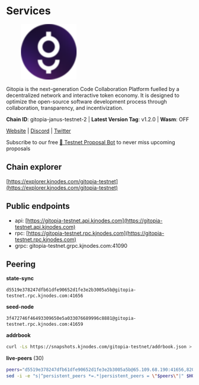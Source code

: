 # Services

<figure><img src="https://raw.githubusercontent.com/kj89/cosmos-images/main/logos/gitopia.png" width="150" alt=""><figcaption></figcaption></figure>

Gitopia is the next-generation Code Collaboration Platform fuelled by  a decentralized network and interactive token economy. It is designed  to optimize the open-source software development process through  collaboration, transparency, and incentivization.

**Chain ID**: gitopia-janus-testnet-2 | **Latest Version Tag**: v1.2.0 | **Wasm**: OFF

[Website](https://gitopia.com/) | [Discord](https://discord.gg/hFTXCGNYDZ) | [Twitter](https://twitter.com/gitopiaDAO)



Subscribe to our free [🤖 Testnet Proposal Bot](https://t.me/kjnodes_testnet_proposal_bot) to never miss upcoming proposals


## Chain explorer
[https://explorer.kjnodes.com/gitopia-testnet](https://explorer.kjnodes.com/gitopia-testnet)

## Public endpoints

* api: [https://gitopia-testnet.api.kjnodes.com](https://gitopia-testnet.api.kjnodes.com)
* rpc: [https://gitopia-testnet.rpc.kjnodes.com](https://gitopia-testnet.rpc.kjnodes.com)
* grpc: gitopia-testnet.grpc.kjnodes.com:41090

## Peering

**state-sync**

```text
d5519e378247dfb61dfe90652d1fe3e2b3005a5b@gitopia-testnet.rpc.kjnodes.com:41656
```

**seed-node**

```text
3f472746f46493309650e5a033076689996c8881@gitopia-testnet.rpc.kjnodes.com:41659
```

**addrbook**
```bash
curl -Ls https://snapshots.kjnodes.com/gitopia-testnet/addrbook.json > $HOME/.gitopia/config/addrbook.json
```

**live-peers** (30)
```bash
peers="d5519e378247dfb61dfe90652d1fe3e2b3005a5b@65.109.68.190:41656,820024c34989e7605d9367847e1fc2d01ad763bd@65.109.92.235:30656,7e0acc9368640587d09fe0b2ef9cba3549b0ba44@65.108.9.164:20556,eaa9978430e55663346eb61312cd5ecc21448b25@38.242.139.153:656,9645f93ac2b57431a8ca32ac56b0ff63fe9c10ed@144.76.164.139:10656,975a3ade04fc92d00c7ad59d536506fde46169e7@167.86.96.233:656,ee812a11525cf7e2de4bd63e66aed8b8de337902@38.242.235.199:41656,399d4e19186577b04c23296c4f7ecc53e61080cb@34.143.189.236:26656,b745e0c6a1e0c7ec248ec274cfd038ed4bc4c2cf@65.21.134.202:26356,66f94651fb02f277c90c605a38df549d3c0a9269@75.119.151.217:26656,5c2a752c9b1952dbed075c56c600c3a79b58c395@195.3.220.140:27036,9bb344d83fc1fafc4bce6b8e4a95b82f37ac4f31@82.208.20.136:26656,1f0f03a1c845e810e5cfeb0d960639c637d049fe@154.26.131.130:36656,1cf3826ccd9a24caa549cbea061446716858133e@154.26.130.95:36656,95203479677e2ab00b1fb0bc1359294d4612e684@85.239.231.0:26656,f06f794dcc5964197da0e13709d71ea5e0f5b7f1@88.99.3.158:11156,9c265cb98c21d6748822ca2bed0accacdd8449db@38.242.205.25:26656,4cd60a4dd4211d38d948a86a614f1fd8d3d274eb@75.119.153.139:656,f7fcda07044dc64cec2f6dca9da0c37a254bbae8@138.201.127.91:26676,95fbdc6d62be17db6688222b15b57d3e795ed07a@167.86.84.102:656,bbc6a1e115185d5bffcbbf5520dca1c3d626e599@109.123.255.50:26656,61188ec3494908fc74f05a02c05cc86e4e587d9e@178.18.241.103:41656,8f5935761a8bc93c7eaf9fc8bb29b4b184269447@46.8.210.144:26656,1f7f58f130ea9c89be44fd60554d5e97da56c395@206.221.181.234:56656,03073657e8bc5bcf71e7fd8df281ab8dcbc8821a@45.151.122.130:656,0150c41282284a9546f8fe0f2531fc6b9d9128a3@65.109.23.114:11356,46dbff2358dddd99acc26c2d2ee5f204ccc347c7@217.76.61.242:26656,082e95b5d5351e68dcfb24dff802f9064cfd5a4c@65.109.92.241:51056,9e5b27c34a1302084a5946eeaf920effd897fc05@81.0.220.178:26656,7da6c90fe420bca73b5274884236134acf49d565@35.168.32.254:26656"
sed -i -e "s|^persistent_peers *=.*|persistent_peers = \"$peers\"|" $HOME/.gitopia/config/config.toml
```

